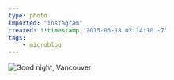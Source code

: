 ```yaml
---
type: photo
imported: "instagram"
created: !!timestamp '2015-03-18 02:14:10 -7'
tags:
    - microblog
---
```

![Good night, Vancouver](/media/images/photos/2015/03/8b6e6dd8d544240b28a7d39e00688895.jpg)

